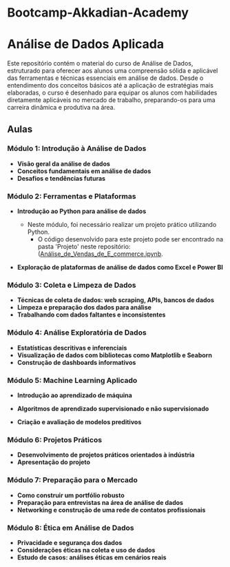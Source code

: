 # Bootcamp-Akkadian-Academy

# Análise de Dados Aplicada

Este repositório contém o material do curso de Análise de Dados, estruturado para oferecer aos alunos uma compreensão sólida e aplicável das ferramentas e técnicas essenciais em análise de dados. Desde o entendimento dos conceitos básicos até a aplicação de estratégias mais elaboradas, o curso é desenhado para equipar os alunos com habilidades diretamente aplicáveis no mercado de trabalho, preparando-os para uma carreira dinâmica e produtiva na área.

## Aulas

### Módulo 1: Introdução à Análise de Dados

- **Visão geral da análise de dados**
- **Conceitos fundamentais em análise de dados**
- **Desafios e tendências futuras**

### Módulo 2: Ferramentas e Plataformas

- **Introdução ao Python para análise de dados**
  - Neste módulo, foi necessário realizar um projeto prático utilizando Python.
      - O código desenvolvido para este projeto pode ser encontrado na pasta 'Projeto' neste repositório: ([Análise_de_Vendas_de_E_commerce.ipynb](https://github.com/TatianeIvanof/Bootcamp-Akkadian-Academy/blob/main/Projeto/An%C3%A1lise_de_Vendas_de_E_commerce.ipynb).

- **Exploração de plataformas de análise de dados como Excel e Power BI**
 
### Módulo 3: Coleta e Limpeza de Dados

- **Técnicas de coleta de dados: web scraping, APIs, bancos de dados**
- **Limpeza e preparação dos dados para análise**
- **Trabalhando com dados faltantes e inconsistentes**
 
### Módulo 4: Análise Exploratória de Dados

- **Estatísticas descritivas e inferenciais**
- **Visualização de dados com bibliotecas como Matplotlib e Seaborn**
- **Construção de dashboards informativos**
  
### Módulo 5: Machine Learning Aplicado

- **Introdução ao aprendizado de máquina**
 
- **Algoritmos de aprendizado supervisionado e não supervisionado**
- **Criação e avaliação de modelos preditivos**
 
### Módulo 6: Projetos Práticos

- **Desenvolvimento de projetos práticos orientados à indústria**
- **Apresentação do projeto**
  
### Módulo 7: Preparação para o Mercado

- **Como construir um portfólio robusto**
- **Preparação para entrevistas na área de análise de dados**
- **Networking e construção de uma rede de contatos profissionais**
 
### Módulo 8: Ética em Análise de Dados

- **Privacidade e segurança dos dados**
- **Considerações éticas na coleta e uso de dados**
- **Estudo de casos: análises éticas em cenários reais**
  
